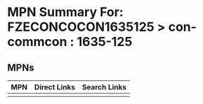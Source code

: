 



# MPN Summary For: FZECONCOCON1635125 > con-commcon : 1635-125

## MPNs
  

|MPN|Direct Links|Search Links|
| :--- | :--- | :--- |
||||
